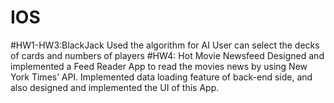# IOS 
#HW1-HW3:BlackJack 
        Used the algorithm for AI 
        User can select the decks of cards and numbers of players
#HW4: Hot Movie Newsfeed
    Designed and implemented a Feed Reader App to read the movies news by using New York Times’ API.
    Implemented data loading feature of back-end side, and also designed and implemented the UI of this App.
